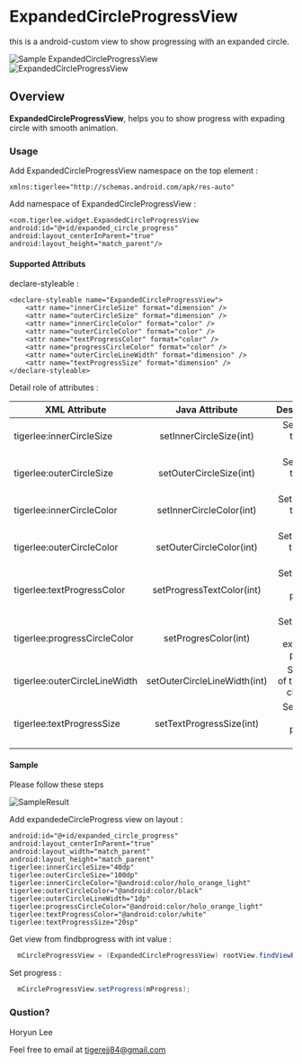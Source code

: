ExpandedCircleProgressView
==========================

this is a android-custom view to show progressing with an expanded circle. 

![Sample ExpandedCircleProgressView](https://raw.github.com/tigerjj/ExpandedCircleProgressView/master/screenshots/sample_animation.gif)  
![ExpandedCircleProgressView](https://raw.github.com/tigerjj/ExpandedCircleProgressView/master/screenshots/sample_01.png)  


## Overview
**ExpandedCircleProgressView**, helps you to show progress with expading circle with smooth animation. 

### Usage

Add ExpandedCircleProgressView namespace on the top element : 

	xmlns:tigerlee="http://schemas.android.com/apk/res-auto" 
	
Add namespace of ExpandedCircleProgressView :
	
	<com.tigerlee.widget.ExpandedCircleProgressView
	android:id="@+id/expanded_circle_progress"
	android:layout_centerInParent="true"
	android:layout_height="match_parent"/>


####  Supported Attributs

declare-styleable : 

	<declare-styleable name="ExpandedCircleProgressView">
		<attr name="innerCircleSize" format="dimension" />
		<attr name="outerCircleSize" format="dimension" />
		<attr name="innerCircleColor" format="color" />
		<attr name="outerCircleColor" format="color" />
		<attr name="textProgressColor" format="color" />
		<attr name="progressCircleColor" format="color" />
		<attr name="outerCircleLineWidth" format="dimension" />
		<attr name="textProgressSize" format="dimension" />
	</declare-styleable>
    
Detail role of attributes :

| XML Attribute        | Java Attribute           | Description  |
| ------------- |:-------------:| -----:|
| tigerlee:innerCircleSize      | setInnerCircleSize(int) | Set size of the inner circle |
| tigerlee:outerCircleSize     | setOuterCircleSize(int)| Set size of the inner circle |
| tigerlee:innerCircleColor  | setInnerCircleColor(int)   | Set color of the inner circle |
| tigerlee:outerCircleColor | setOuterCircleColor(int)  | Set color of the outer circle |
| tigerlee:textProgressColor | setProgressTextColor(int)  | Set color of the progress text |
| tigerlee:progressCircleColor | setProgresColor(int)  | Set color of circle of expanding progress |
| tigerlee:outerCircleLineWidth | setOuterCircleLineWidth(int) | Set width of the outer circle line |
| tigerlee:textProgressSize | setTextProgressSize(int)  | Set size of the progress text |

#### Sample

Please follow these steps

![SampleResult](https://raw.github.com/tigerjj/ExpandedCircleProgressView/master/screenshots/sample_02.png)  

Add expandedeCircleProgress view on layout :

	android:id="@+id/expanded_circle_progress"
	android:layout_centerInParent="true"
	android:layout_width="match_parent"
	android:layout_height="match_parent"
	tigerlee:innerCircleSize="40dp"
	tigerlee:outerCircleSize="100dp"
	tigerlee:innerCircleColor="@android:color/holo_orange_light"
	tigerlee:outerCircleColor="@android:color/black"
	tigerlee:outerCircleLineWidth="1dp"
	tigerlee:progressCircleColor="@android:color/holo_orange_light"
	tigerlee:textProgressColor="@android:color/white"
	tigerlee:textProgressSize="20sp"
       
Get view from findbprogress with int value :

```java
  mCircleProgressView = (ExpandedCircleProgressView) rootView.findViewById(R.id.expanded_circle_progress);
```
Set progress : 

```java
  mCircleProgressView.setProgress(mProgress);
```

### Qustion?

Horyun Lee

Feel free to email at <tigerejj84@gmail.com>
